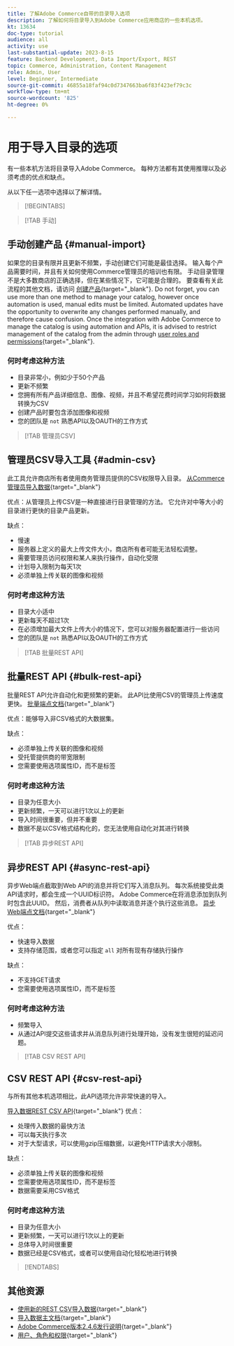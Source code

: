 ```yaml
---
title: 了解Adobe Commerce自带的目录导入选项
description: 了解如何将目录导入到Adobe Commerce应用商店的一些本机选项。
kt: 13634
doc-type: tutorial
audience: all
activity: use
last-substantial-update: 2023-8-15
feature: Backend Development, Data Import/Export, REST
topic: Commerce, Administration, Content Management
role: Admin, User
level: Beginner, Intermediate
source-git-commit: 46855a18faf94c0d7347663ba6f83f423ef79c3c
workflow-type: tm+mt
source-wordcount: '825'
ht-degree: 0%

---
```


# 用于导入目录的选项

有一些本机方法将目录导入Adobe Commerce。 每种方法都有其使用推理以及必须考虑的优点和缺点。

从以下任一选项中选择以了解详情。

>[!BEGINTABS]

>[!TAB 手动]

## 手动创建产品 {#manual-import}

如果您的目录有限并且更新不频繁，手动创建它们可能是最佳选择。 输入每个产品需要时间，并且有关如何使用Commerce管理员的培训也有限。 手动目录管理不是大多数商店的正确选择，但在某些情况下，它可能是合理的。 要查看有关此流程的其他文档，请访问 [创建产品](https://experienceleague.adobe.com/docs/commerce-admin/catalog/products/product-create.html){target="_blank"}. Do not forget, you can use more than one method to manage your catalog, however once automation is used, manual edits must be limited. Automated updates have the opportunity to overwrite any changes performed manually, and therefore cause confusion. Once the integration with Adobe Commerce to manage the catalog is using automation and APIs, it is advised to restrict management of the catalog from the admin through [user roles and permissions](https://experienceleague.adobe.com/docs/commerce-admin/systems/user-accounts/permissions-user-roles.html){target="_blank"}.



### 何时考虑这种方法

- 目录非常小，例如少于50个产品
- 更新不频繁
- 您拥有所有产品详细信息、图像、视频，并且不希望花费时间学习如何将数据转换为CSV
- 创建产品时要包含添加图像和视频
- 您的团队是 `not` 熟悉API以及OAUTH的工作方式



>[!TAB 管理员CSV]

## 管理员CSV导入工具 {#admin-csv}

此工具允许商店所有者使用商务管理员提供的CSV权限导入目录。
[从Commerce管理员导入数据](https://experienceleague.adobe.com/docs/commerce-admin/systems/data-transfer/import/data-import.html){target="_blank"}

优点：从管理员上传CSV是一种直接进行目录管理的方法。 它允许对中等大小的目录进行更快的目录产品更新。

缺点：

- 慢速
- 服务器上定义的最大上传文件大小，商店所有者可能无法轻松调整。
- 需要管理员访问权限和某人来执行操作，自动化受限
- 计划导入限制为每天1次
- 必须单独上传关联的图像和视频



### 何时考虑这种方法

- 目录大小适中
- 更新每天不超过1次
- 在必须增加最大文件上传大小的情况下，您可以对服务器配置进行一些访问
- 您的团队是 `not` 熟悉API以及OAUTH的工作方式



>[!TAB 批量REST API]

## 批量REST API {#bulk-rest-api}

批量REST API允许自动化和更频繁的更新。 此API比使用CSV的管理员上传速度更快。
[批量端点文档](https://developer.adobe.com/commerce/webapi/rest/use-rest/bulk-endpoints/){target="_blank"}

优点：能够导入非CSV格式的大数据集。

缺点：

- 必须单独上传关联的图像和视频
- 受托管提供商的带宽限制
- 您需要使用选项属性ID，而不是标签



### 何时考虑这种方法

- 目录为任意大小
- 更新频繁，一天可以进行1次以上的更新
- 导入时间很重要，但并不重要
- 数据不是以CSV格式结构化的，您无法使用自动化对其进行转换



>[!TAB 异步REST API]

## 异步REST API {#async-rest-api}

异步Web端点截取到Web API的消息并将它们写入消息队列。 每次系统接受此类API请求时，都会生成一个UUID标识符。 Adobe Commerce在将消息添加到队列时包含此UUID。 然后，消费者从队列中读取消息并逐个执行这些消息。
[异步Web端点文档](https://developer.adobe.com/commerce/webapi/rest/use-rest/asynchronous-web-endpoints/){target="_blank"}

优点：

- 快速导入数据
- 支持存储范围，或者您可以指定 `all` 对所有现有存储执行操作

缺点：

- 不支持GET请求
- 您需要使用选项属性ID，而不是标签


### 何时考虑这种方法

- 频繁导入
- 从通过API提交这些请求并从消息队列进行处理开始，没有发生很短的延迟问题。



>[!TAB CSV REST API]

## CSV REST API {#csv-rest-api}

与所有其他本机选项相比，此API选项允许非常快速的导入。

[导入数据REST CSV API](https://developer.adobe.com/commerce/webapi/rest/modules/import/){target="_blank"}
优点：

- 处理传入数据的最快方法
- 可以每天执行多次
- 对于大型请求，可以使用gzip压缩数据，以避免HTTP请求大小限制。

缺点：

- 必须单独上传关联的图像和视频
- 您需要使用选项属性ID，而不是标签
- 数据需要采用CSV格式

### 何时考虑这种方法

- 目录为任意大小
- 更新频繁，一天可以进行1次以上的更新
- 总体导入时间很重要
- 数据已经是CSV格式，或者可以使用自动化轻松地进行转换



>[!ENDTABS]

## 其他资源

- [使用新的REST CSV导入数据](https://developer.adobe.com/commerce/webapi/rest/modules/import/){target="_blank"}
- [导入数据主文档](https://experienceleague.adobe.com/docs/commerce-admin/systems/data-transfer/import/data-import.html){target="_blank"}
- [Adobe Commerce版本2.4.6发行说明](https://experienceleague.adobe.com/docs/commerce-operations/release/notes/adobe-commerce/2-4-6.html){target="_blank"}
- [用户、角色和权限](../site-management/users-roles-permissions.md){target="_blank"}
